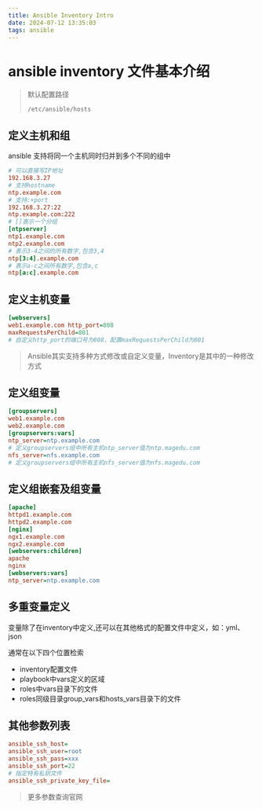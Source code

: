```yaml
---
title: Ansible Inventory Intro
date: 2024-07-12 13:35:03
tags: ansible
---
```

# ansible inventory 文件基本介绍

> 默认配置路径
>
> `/etc/ansible/hosts`

## 定义主机和组

ansible 支持将同一个主机同时归并到多个不同的组中

```ini
# 可以直接写IP地址
192.168.3.27
# 支持hostname
ntp.example.com
# 支持:+port
192.168.3.27:22
ntp.example.com:222
# []表示一个分组
[ntpserver]
ntp1.example.com
ntp2.example.com
# 表示3-4之间的所有数字,包含3,4
ntp[3:4].example.com
# 表示a-c之间所有数字,包含a,c
ntp[a:c].example.com
```

## 定义主机变量

```ini
[webservers]
web1.example.com http_port=808
maxRequestsPerChild=801 
# 自定义http_port的端口号为808，配置maxRequestsPerChild为801
```

> Ansible其实支持多种方式修改或自定义变量，Inventory是其中的一种修改方式

## 定义组变量

```ini
[groupservers]
web1.example.com
web2.example.com
[groupservers:vars]
ntp_server=ntp.example.com  
# 定义groupservers组中所有主机ntp_server值为ntp.magedu.com
nfs_server=nfs.example.com 
# 定义groupservers组中所有主机nfs_server值为nfs.magedu.com
```

## 定义组嵌套及组变量

```ini
[apache]
httpd1.example.com
httpd2.example.com
[nginx]
ngx1.example.com
ngx2.example.com
[webservers:children]
apache
nginx
[webservers:vars]
ntp_server=ntp.example.com
```

## 多重变量定义

变量除了在inventory中定义,还可以在其他格式的配置文件中定义，如：yml、json

通常在以下四个位置检索

- inventory配置文件
- playbook中vars定义的区域
- roles中vars目录下的文件
- roles同级目录group_vars和hosts_vars目录下的文件

## 其他参数列表

```ini
ansible_ssh_host=
ansible_ssh_user=root
ansible_ssh_pass=xxx
ansible_ssh_port=22
# 指定特有私钥文件
ansible_ssh_private_key_file=
```

> 更多参数查询官网